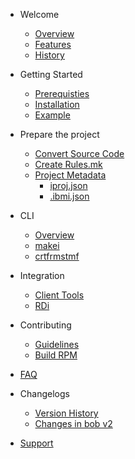 - Welcome

  - [Overview](welcome/overview.md)
  - [Features](welcome/features.md) 
  - [History](welcome/history.md) 

- Getting Started

  - [Prerequisties](getting-started/prerequisites.md)
  - [Installation](getting-started/installation)
  - [Example](getting-started/example.md) 

- Prepare the project

  - [Convert Source Code](prepare-the-project/convert-source-code.md)
  - [Create Rules.mk](prepare-the-project/Create-Rules.mk.md)
  - [Project Metadata](prepare-the-project/Project-Metadata)
    - [iproj.json](prepare-the-project/iproj-json)
    - [.ibmi.json](prepare-the-project/ibmi-json)

- CLI

  - [Overview](cli/overview)
  - [makei](cli/makei)
  - [crtfrmstmf](cli/crtfrmstmf)

- Integration

  -  [Client Tools](integration/client-tools.md) 
  - [RDi](integration/rdi.md)

- Contributing

  - [Guidelines](contributing/guidelines)
  - [Build RPM](contributing/build-rpm)

- [FAQ](faq.md) 

- Changelogs

  - [Version History](changelogs.md)
  - [Changes in bob v2](changes-v2.md) 

- [Support](Support.md)

  